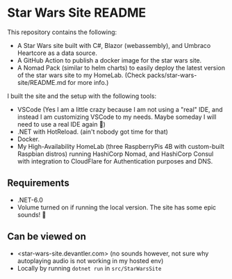 # Star Wars Site README

This repository contains the following:

- A Star Wars site built with C#, Blazor (webassembly), and Umbraco Heartcore as a data source.
- A GitHub Action to publish a docker image for the star wars site.
- A Nomad Pack (similar to helm charts) to easily deploy the latest version of the star wars site to my HomeLab. (Check packs/star-wars-site/README.md for more info.)

I built the site and the setup with the following tools:

- VSCode (Yes I am a little crazy because I am not using a "real" IDE, and instead I am customizing VSCode to my needs. Maybe someday I will need to use a real IDE again 👀)
- .NET with HotReload. (ain't nobody got time for that)
- Docker.
- My High-Availability HomeLab (three RaspberryPis 4B with custom-built Raspbian distros) running HashiCorp Nomad, and HashiCorp Consul with integration to CloudFlare for Authentication purposes and DNS.


## Requirements

- .NET-6.0
- Volume turned on if running the local version. The site has some epic sounds! 🤩

## Can be viewed on

- <star-wars-site.devantler.com> (no sounds however, not sure why autoplaying audio is not working in my hosted env)
- Locally by running `dotnet run` in `src/StarWarsSite`
